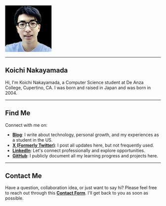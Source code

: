 ![Koichi's Photo](profile150.jpg)

---

## Koichi Nakayamada

Hi, I'm Koichi Nakayamada, a Computer Science student at De Anza College, Cupertino, CA. I was born and raised in Japan and was born in 2004.

---

## Find Me

Connect with me on:

- [**Blog**](https://koichin.medium.com): I write about technology, personal growth, and my experiences as a student in the US.
- [**X (Formerly Twitter)**](https://x.com/KoichiNkymd): I post all updates here, but not frequently used.
- [**LinkedIn**](https://linkedin.com/in/koichinakayamada): Let's connect professionally and explore opportunities.
- [**GitHub**](https://github.com/koichinakayamada): I publicly document all my learning progress and projects here. 

---

## Contact Me

Have a question, collaboration idea, or just want to say hi? Please feel free to reach out through this [**Contact Form**](https://forms.gle/TTmCVmB7TK8fyH5Z8). I'll get back to you as soon as possible.
